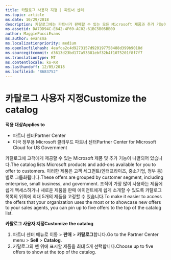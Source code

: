 ```yaml
---
title: 카탈로그 사용자 지정 | 파트너 센터
ms.topic: article
ms.date: 10/29/2018
description: 카탈로그에는 파트너가 판매할 수 있는 모든 Microsoft 제품과 추가 기능이 나열됩니다.
ms.assetid: DA7DD94C-E642-4F69-AC02-61BC5B05BB0D
author: MaggiePucciEvans
ms.author: evansma
ms.localizationpriority: medium
ms.openlocfilehash: 4eafca2c4d9273157d920197758488d399b9018d
ms.sourcegitcommit: d3613d23bd177a53381ebf32b4f1075201f8f7f7
ms.translationtype: MT
ms.contentlocale: ko-KR
ms.lasthandoff: 12/05/2018
ms.locfileid: "8683752"
---
```

# <a name="customize-the-catalog"></a><span data-ttu-id="a74dc-103">카탈로그 사용자 지정</span><span class="sxs-lookup"><span data-stu-id="a74dc-103">Customize the catalog</span></span>

**<span data-ttu-id="a74dc-104">적용 대상</span><span class="sxs-lookup"><span data-stu-id="a74dc-104">Applies to</span></span>**

-  <span data-ttu-id="a74dc-105">파트너 센터</span><span class="sxs-lookup"><span data-stu-id="a74dc-105">Partner Center</span></span>
-  <span data-ttu-id="a74dc-106">미국 정부용 Microsoft 클라우드 파트너 센터</span><span class="sxs-lookup"><span data-stu-id="a74dc-106">Partner Center for Microsoft Cloud for US Government</span></span>


<span data-ttu-id="a74dc-107">카탈로그에 고객에게 제공할 수 있는 Microsoft 제품 및 추가 기능이 나열되어 있습니다.</span><span class="sxs-lookup"><span data-stu-id="a74dc-107">The catalog lists Microsoft products and add-ons available for you to offer to customers.</span></span> <span data-ttu-id="a74dc-108">이러한 제품은 고객 세그먼트(엔터프라이즈, 중소기업, 정부 등)별로 그룹화됩니다.</span><span class="sxs-lookup"><span data-stu-id="a74dc-108">These offers are grouped by customer segment, including enterprise, small business, and government.</span></span> <span data-ttu-id="a74dc-109">조직이 가장 많이 사용하는 제품에 쉽게 액세스하거나 새로운 제품을 판매 에이전트에게 쉽게 소개할 수 있도록 카탈로그 목록의 위쪽에 최대 5개의 제품을 고정할 수 있습니다.</span><span class="sxs-lookup"><span data-stu-id="a74dc-109">To make it easier to access the offers that your organization uses the most or to showcase new offers to your sales agents, you can pin up to five offers to the top of the catalog list.</span></span>

**<span data-ttu-id="a74dc-110">카탈로그 사용자 지정</span><span class="sxs-lookup"><span data-stu-id="a74dc-110">Customize the catalog</span></span>**

1.  <span data-ttu-id="a74dc-111">파트너 센터 메뉴로 이동 &gt; **판매** &gt; **카탈로그**합니다.</span><span class="sxs-lookup"><span data-stu-id="a74dc-111">Go to the Partner Center menu &gt; **Sell** &gt; **Catalog**.</span></span>
2.  <span data-ttu-id="a74dc-112">카탈로그의 맨 위에 표시할 제품을 최대 5개 선택합니다.</span><span class="sxs-lookup"><span data-stu-id="a74dc-112">Choose up to five offers to show at the top of the catalog.</span></span>

 

 



